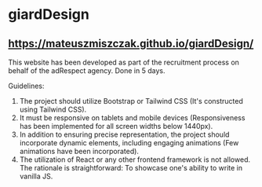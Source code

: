 # giardDesign

## https://mateuszmiszczak.github.io/giardDesign/

This website has been developed as part of the recruitment process on behalf of the adRespect agency.
Done in 5 days.

Guidelines:
1. The project should utilize Bootstrap or Tailwind CSS (It's constructed using Tailwind CSS).
2. It must be responsive on tablets and mobile devices (Responsiveness has been implemented for all screen widths below 1440px).
3. In addition to ensuring precise representation, the project should incorporate dynamic elements, including engaging animations (Few animations have been incorporated).
4. The utilization of React or any other frontend framework is not allowed. The rationale is straightforward: To showcase one's ability to write in vanilla JS.
